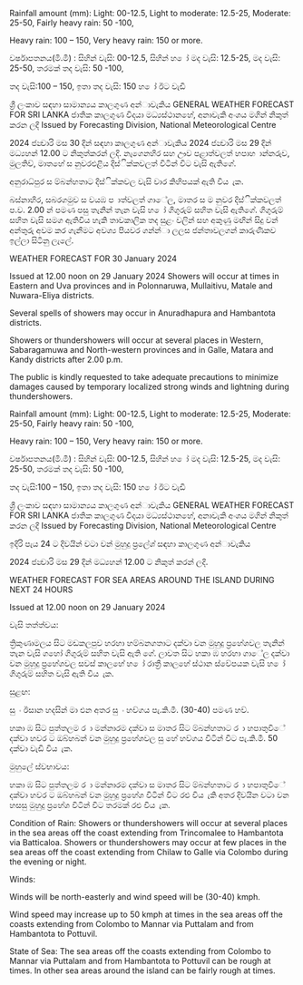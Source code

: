 Rainfall amount (mm): Light: 00-12.5, Light to moderate: 12.5-25, Moderate: 25-50, Fairly heavy rain: 50 -100,

Heavy rain: 100 – 150, Very heavy rain: 150 or more.

වර්ෂාපතනය(මි.මී) : සිහින් වැසි: 00-12.5, සිහින් හ ෝ මද වැසි: 12.5-25, මද වැසි: 25-50, තරමක් තද වැසි: 50 -100,

තද වැසි:100 – 150, ඉතා තද වැසි: 150 හ ෝ ඊට වැඩි

ශ්‍රී ලංකාව සඳහා සාමාන්‍යය කාලගුණ අන්‍ාවැකිය GENERAL WEATHER FORECAST FOR SRI LANKA ජාතික කාලගුණ විදයා මධ්‍යස්ථානහේ, අනාවැකි අංශය මගින් නිකුත් කරන ලදි Issued by Forecasting Division, National Meteorological Centre

2024 ජන්‍වාරි මස 30 දින්‍ සඳහා කාලගුණ අන්‍ාවැකිය 2024 ජන්‍වාරි මස 29 දින්‍ මධ්‍යහන්‍ 12.00 ට නිකුත්කරන්‍ ලදි. නැගෙනහිර සහ ඌව පළාත්වලත් හපාහ ාන්නරුව, මුලතිව්, මාතහේ ස නුවරඑළිය දිස්ික්කවලත් විටින් විට වැසි ඇතිගේ.

අනුරාධ්‍පුර ස ම්බන්හතාට දිස්ික්කවල වැසි වාර කිහිපයක් ඇති විය ැක.

බස්නාහිර, සබරගමුව ස වයඹ ප ාත්වලත් ගාේල, මාතර ස ම නුවර දිස්ික්කවලත් ප.ව. 2.00 න් පමණ පසු තැනින් තැන වැසි හ ෝ ගිගුරුම් සහිත වැසි ඇතිගේ. ගිගුරුම් සහිත වැසි සමග ඇතිවිය හැකි තාවකාලික තද සුළං වලින් සහ අකුණු මඟින් සිදු වන්‍ අන්‍තුරු අවම කර ගැනීමට අවශ්‍ය පියවර ගන්න්‍ා ලලස ජන්‍තාවලගන් කාරුණිකව ඉල්ලා සිටිනු ලැලේ.

WEATHER FORECAST FOR 30 January 2024

Issued at 12.00 noon on 29 January 2024 Showers will occur at times in Eastern and Uva provinces and in Polonnaruwa, Mullaitivu, Matale and Nuwara-Eliya districts.

Several spells of showers may occur in Anuradhapura and Hambantota districts.

Showers or thundershowers will occur at several places in Western, Sabaragamuwa and North-western provinces and in Galle, Matara and Kandy districts after 2.00 p.m.

The public is kindly requested to take adequate precautions to minimize damages caused by temporary localized strong winds and lightning during thundershowers.

Rainfall amount (mm): Light: 00-12.5, Light to moderate: 12.5-25, Moderate: 25-50, Fairly heavy rain: 50 -100,

Heavy rain: 100 – 150, Very heavy rain: 150 or more.

වර්ෂාපතනය(මි.මී) : සිහින් වැසි: 00-12.5, සිහින් හ ෝ මද වැසි: 12.5-25, මද වැසි: 25-50, තරමක් තද වැසි: 50 -100,

තද වැසි:100 – 150, ඉතා තද වැසි: 150 හ ෝ ඊට වැඩි

ශ්‍රී ලංකාව සඳහා සාමාන්‍යය කාලගුණ අන්‍ාවැකිය GENERAL WEATHER FORECAST FOR SRI LANKA ජාතික කාලගුණ විදයා මධ්‍යස්ථානහේ, අනාවැකි අංශය මගින් නිකුත් කරන ලදි Issued by Forecasting Division, National Meteorological Centre

ඉදිරි පැය 24 ට දිවයින්‍ වටා වන්‍ මුහුදු ප්‍රලේශ්‍ සඳහා කාලගුණ අන්‍ාවැකිය

2024 ජන්‍වාරි මස 29 දින්‍ මධ්‍යහන්‍ 12.00 ට නිකුත් කරන්‍ ලදි.

WEATHER FORECAST FOR SEA AREAS AROUND THE ISLAND DURING NEXT 24 HOURS

Issued at 12.00 noon on 29 January 2024

වැසි තත්ත්වය:

ත්‍රිකුණාමලය සිට මඩකලපුව හරහා හම්බනගතාට දක්වා වන මුහුදු ප්‍රහේශවල තැනින් තැන වැසි ගහෝ ගිගුරුම් සහිත වැසි ඇති ගේ. ලාවත සිට හකා ඹ හරහා ගාේල දක්වා වන මුහුදු ප්‍රහේශවල සවස් කාලහේ හ ෝ රාත්‍රී කාලහේ ස්ථාන ස්වේපයක වැසි හ ෝ ගිගුරුම් සහිත වැසි ඇති විය ැක.

සුළඟ:

සු ං ඊසාන හදසින් මා එන අතර සු ං හව්ගය පැ.කි.මී. (30-40) පමණ හව්.

හකා ඹ සිට පුත්තලම ර ා මන්නාරම දක්වා ස මාතර සිට ම්බන්හතාට ර ා හපාතුවිේ දක්වා හවර ට ඔබ්හබන් වන මුහුදු ප්‍රහේශවල සු හේ හව්ගය විටින් විට පැ.කි.මී. 50 දක්වා වැඩි විය ැක.

මුහුලේ ස්වභාවය:

හකා ඹ සිට පුත්තලම ර ා මන්නාරම දක්වා ස මාතර සිට ම්බන්හතාට ර ා හපාතුවිේ දක්වා හවර ට ඔබ්හබන් වන මුහුදු ප්‍රහේශ විටින් විට රළු විය ැකි අතර දිවයින වටා වන හසසු මුහුදු ප්‍රහේශ විටින් විට තරමක් රළු විය ැක.

Condition of Rain: Showers or thundershowers will occur at several places in the sea areas off the coast extending from Trincomalee to Hambantota via Batticaloa. Showers or thundershowers may occur at few places in the sea areas off the coast extending from Chilaw to Galle via Colombo during the evening or night.

Winds:

Winds will be north-easterly and wind speed will be (30-40) kmph.

Wind speed may increase up to 50 kmph at times in the sea areas off the coasts extending from Colombo to Mannar via Puttalam and from Hambantota to Pottuvil.

State of Sea: The sea areas off the coasts extending from Colombo to Mannar via Puttalam and from Hambantota to Pottuvil can be rough at times. In other sea areas around the island can be fairly rough at times.